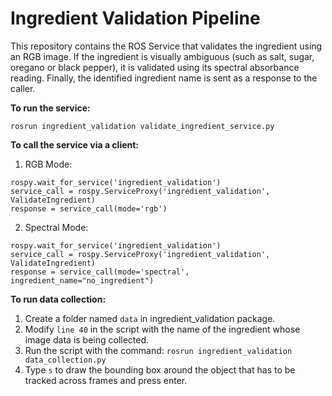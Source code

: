 # Ingredient Validation Pipeline
This repository contains the ROS Service that validates the ingredient using an RGB image. If the ingredient is visually ambiguous (such as salt, sugar, oregano or black pepper), it is validated using its spectral absorbance reading. Finally, the identified ingredient name is sent as a response to the caller.

**To run the service:**

`rosrun ingredient_validation validate_ingredient_service.py`

**To call the service via a client:**

1. RGB Mode:

```
rospy.wait_for_service('ingredient_validation')
service_call = rospy.ServiceProxy('ingredient_validation', ValidateIngredient)
response = service_call(mode='rgb')
```


2. Spectral Mode:

```
rospy.wait_for_service('ingredient_validation')
service_call = rospy.ServiceProxy('ingredient_validation', ValidateIngredient)
response = service_call(mode='spectral', ingredient_name="no_ingredient")
```

**To run data collection:**

1. Create a folder named `data` in ingredient_validation package.
2. Modify `line 40` in the script with the name of the ingredient whose image data is being collected.
3. Run the script with the command:
`rosrun ingredient_validation data_collection.py`
4. Type `s` to draw the bounding box around the object that has to be tracked across frames and press enter.

